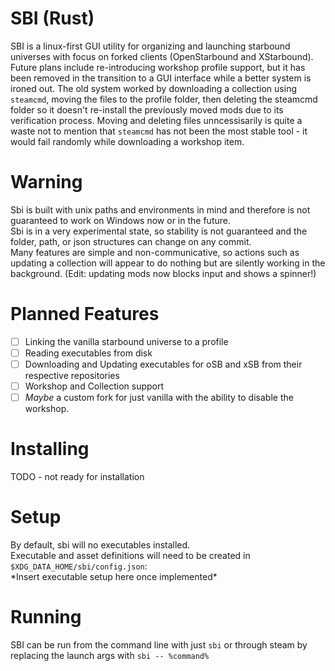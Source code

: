 # SBI (Rust)
SBI is a linux-first GUI utility for organizing and launching starbound universes with focus on forked clients (OpenStarbound and XStarbound).  
Future plans include re-introducing workshop profile support, but it has been removed in the transition to a GUI interface while a better system is ironed out. The old system worked by downloading a collection using `steamcmd`, moving the files to the profile folder, then deleting the steamcmd folder so it doesn't re-install the previously moved mods due to its verification process. Moving and deleting files unncessisarily is quite a waste not to mention that `steamcmd` has not been the most stable tool - it would fail randomly while downloading a workshop item.

# Warning
Sbi is built with unix paths and environments in mind and therefore is not guaranteed to work on Windows now or in the future.  
Sbi is in a very experimental state, so stability is not guaranteed and the folder, path, or json structures can change on any commit.  
Many features are simple and non-communicative, so actions such as updating a collection will appear to do nothing but are silently working in the background. (Edit: updating mods now blocks input and shows a spinner!)

# Planned Features
- [ ] Linking the vanilla starbound universe to a profile
- [ ] Reading executables from disk
- [ ] Downloading and Updating executables for oSB and xSB from their respective repositories
- [ ] Workshop and Collection support
- [ ] *Maybe* a custom fork for just vanilla with the ability to disable the workshop.

# Installing
TODO - not ready for installation

# Setup
By default, sbi will no executables installed.  
Executable and asset definitions will need to be created in `$XDG_DATA_HOME/sbi/config.json`:  
\*Insert executable setup here once implemented\*

# Running
SBI can be run from the command line with just `sbi` or through steam by replacing the launch args with `sbi -- %command%`


